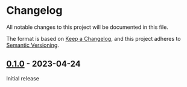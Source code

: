 # Changelog
All notable changes to this project will be documented in this file.

The format is based on [Keep a Changelog](https://keepachangelog.com/en/1.0.0/),
and this project adheres to [Semantic Versioning](https://semver.org/spec/v2.0.0.html).


## [0.1.0] - 2023-04-24
Initial release


[0.1.0]: https://github.com/Digital-Identity-Labs/smee_feds/compare/releases/tag/0.1.0
